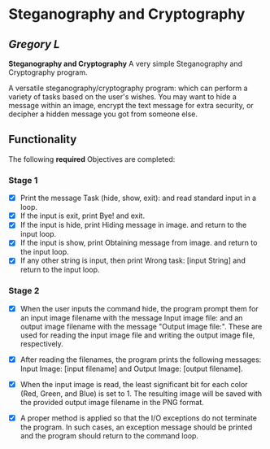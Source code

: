 # Steganography and Cryptography

## *Gregory L*

**Steganography and Cryptography** A very simple Steganography and Cryptography program.

A versatile steganography/cryptography program: which can perform a variety of tasks based on the user's wishes. 
You may want to hide a message within an image, encrypt the text message for extra security, 
or decipher a hidden message you got from someone else.

## Functionality

The following **required** Objectives are completed:


### Stage 1

* [X] Print the message Task (hide, show, exit): and read standard input in a loop.
* [X] If the input is exit, print Bye! and exit.
* [X] If the input is hide, print Hiding message in image. and return to the input loop.
* [X] If the input is show, print Obtaining message from image. and return to the input loop.
* [X] If any other string is input, then print Wrong task: [input String] and return to the input loop.

### Stage 2

* [X] When the user inputs the command hide, the program prompt them for an input image filename with the message Input image file: 
and an output image filename with the message "Output image file:". 
These are used for reading the input image file and writing the output image file, respectively.


* [X] After reading the filenames, the program prints the following messages: 
Input Image: [input filename] and Output Image: [output filename].


* [X] When the input image is read, the least significant bit for each color (Red, Green, and Blue) is set to 1. 
The resulting image will be saved with the provided output image filename in the PNG format.


* [X] A proper method is applied so that the I/O exceptions do not terminate the program. 
In such cases, an exception message should be printed and the program should return to the command loop.